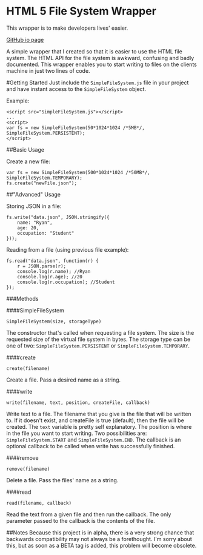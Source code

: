 HTML 5 File System Wrapper
===

This wrapper is to make developers lives' easier.

[GitHub io page](http://drroach.github.io/HTMLFileSystemWrapper/)

A simple wrapper that I created so that it is easier to use the HTML file system. The HTML API for the file system 
is awkward, confusing and badly documented. This wrapper enables you to start writing to files on the clients machine 
in just two lines of code.

#Getting Started
Just include the `SimpleFileSystem.js` file in your project and have instant access to the `SimpleFileSystem` object.

Example:

```JS
<script src="SimpleFileSystem.js"></script>
...
<script>
var fs = new SimpleFileSystem(50*1024*1024 /*5MB*/, SimpleFileSystem.PERSISTENT);
</script>
```

##Basic Usage

Create a new file:

```JS
var fs = new SimpleFileSystem(500*1024*1024 /*50MB*/, SimpleFileSystem.TEMPORARY);
fs.create("newFile.json");
```

##"Advanced" Usage

Storing JSON in a file:

```JS
fs.write("data.json", JSON.stringify({
    name: "Ryan",
    age: 20,
    occupation: "Student"
}));
```

Reading from a file (using previous file example):

```JS
fs.read("data.json", function(r) {
    r = JSON.parse(r);
    console.log(r.name); //Ryan
    console.log(r.age); //20
    console.log(r.occupation); //Student
});
```

###Methods

####SimpleFileSystem

```JS
SimpleFileSystem(size, storageType)
```

The constructor that's called when requesting a file system. The size is the 
requested size of the virtual file system in bytes. The storage type can be one of two: `SimpleFileSystem.PERSISTENT` or 
`SimpleFileSystem.TEMPORARY`.

####create

```JS
create(filename)
```

Create a file. Pass a desired name as a string.

####write

```JS
write(filename, text, position, createFile, callback)
```

Write text to a file. The filename that you give is the file that will 
be written to. If it doesn't exist, and createFile is true (default), then the file will be created. The `text` variable 
is pretty self explanatory. The position is where in the file you want to start writing. Two possibilities are: 
`SimpleFileSystem.START` and `SimpleFileSystem.END`. The callback is an optional callback to be called when write has 
successfully finished.

####remove

```JS
remove(filename)
```

Delete a file. Pass the files' name as a string.

####read

```JS
read(filename, callback)
```

Read the text from a given file and then run the callback. The only parameter passed to the 
callback is the contents of the file.

##Notes
Because this project is in alpha, there is a very strong chance that backwards compatibility may not always be a forethought. 
I'm sorry about this, but as soon as a BETA tag is added, this problem will become obsolete.

